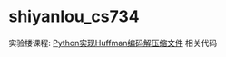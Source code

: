 shiyanlou_cs734
===============

实验楼课程: [Python实现Huffman编码解压缩文件](https://www.shiyanlou.com/courses/734) 相关代码